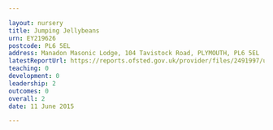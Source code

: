 ```yaml
---

layout: nursery
title: Jumping Jellybeans
urn: EY219626
postcode: PL6 5EL
address: Manadon Masonic Lodge, 104 Tavistock Road, PLYMOUTH, PL6 5EL
latestReportUrl: https://reports.ofsted.gov.uk/provider/files/2491997/urn/EY219626.pdf
teaching: 0
development: 0
leadership: 2
outcomes: 0
overall: 2
date: 11 June 2015

---
```

